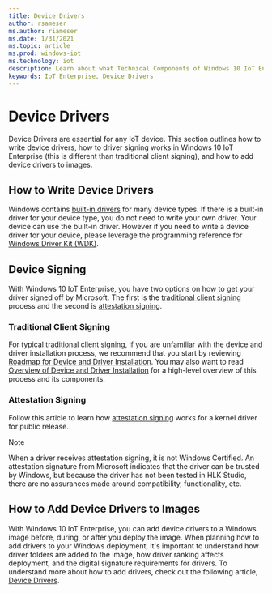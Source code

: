 ```yaml
---
title: Device Drivers
author: rsameser
ms.author: riameser
ms.date: 1/31/2021
ms.topic: article
ms.prod: windows-iot
ms.technology: iot
description: Learn about what Technical Components of Windows 10 IoT Enterprise.
keywords: IoT Enterprise, Device Drivers
---
```


# Device Drivers
Device Drivers are essential for any IoT device. This section outlines how to write device drivers, how to driver signing works in Windows 10 IoT Enterprise (this is different than traditional client signing), and how to add device drivers to images.  

## How to Write Device Drivers
Windows contains [built-in drivers](https://docs.microsoft.com/windows-hardware/drivers/gettingstarted/do-you-need-to-write-a-driver-) for many device types. If there is a built-in driver for your device type, you do not need to write your own driver. Your device can use the built-in driver. However if you need to write a device driver for your device, please leverage the programming reference for [Windows Driver Kit (WDK)](https://docs.microsoft.com/windows-hardware/drivers/ddi/).  

## Device Signing
With Windows 10 IoT Enterprise, you have two options on how to get your driver signed off by Microsoft. The first is the [traditional client signing](https://docs.microsoft.com/windows-hardware/drivers/install/driver-signing ) process and the second is [attestation signing](https://docs.microsoft.com/windows-hardware/drivers/dashboard/attestation-signing-a-kernel-driver-for-public-release).

### Traditional Client Signing
For typical traditional client signing, if you are unfamiliar with the device and driver installation process, we recommend that you start by reviewing [Roadmap for Device and Driver Installation](https://docs.microsoft.com/windows-hardware/drivers/install/roadmap-for-device-and-driver-installation--windows-vista-and-later-). You may also want to read [Overview of Device and Driver Installation](https://docs.microsoft.com/windows-hardware/drivers/install/overview-of-device-and-driver-installation) for a high-level overview of this process and its components.

### Attestation Signing
Follow this article to learn how [attestation signing](https://docs.microsoft.com/windows-hardware/drivers/dashboard/attestation-signing-a-kernel-driver-for-public-release) works for a kernel driver for public release.

> [!NOTE]
> When a driver receives attestation signing, it is not Windows Certified. An attestation signature from Microsoft indicates that the driver can be trusted by Windows, but because the driver has not been tested in HLK Studio, there are no assurances made around compatibility, functionality, etc.

## How to Add Device Drivers to Images
With Windows 10 IoT Enterprise, you can add device drivers to a Windows image before, during, or after you deploy the image. When planning how to add drivers to your Windows deployment, it's important to understand how driver folders are added to the image, how driver ranking affects deployment, and the digital signature requirements for drivers. To understand more about how to add drivers, check out the following article, [Device Drivers](https://docs.microsoft.com/windows-hardware/manufacture/desktop/device-drivers-and-deployment-overview).
